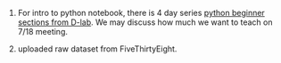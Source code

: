 1. For intro to python notebook, there is 4 day series [python beginner sections from D-lab](https://github.com/dlab-berkeley/python-fundamentals). We may discuss how much we want to teach on 7/18 meeting.

2. uploaded raw dataset from FiveThirtyEight. 
